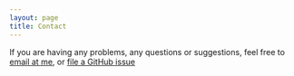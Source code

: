 ```yaml
---
layout: page
title: Contact
---
```


If you are having any problems, any questions or suggestions, feel free to [email at me](jinwang.mls@gmail.com), or [file a GitHub issue](https://github.com/jwang-ml/jin-log/issues/new)
